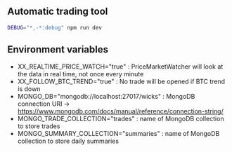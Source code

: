 ## Automatic trading tool

```bash
DEBUG="*,-*:debug" npm run dev
```

## Environment variables

- XX_REALTIME_PRICE_WATCH="true" : PriceMarketWatcher will look at the data in real time, not once every minute
- XX_FOLLOW_BTC_TREND="true" : No trade will be opened if BTC trend is down
- MONGO_DB="mongodb://localhost:27017/wicks" : MongoDB connection URI -> https://www.mongodb.com/docs/manual/reference/connection-string/
- MONGO_TRADE_COLLECTION="trades" : name of MongoDB collection to store trades
- MONGO_SUMMARY_COLLECTION="summaries" : name of MongoDB collection to store daily summaries
